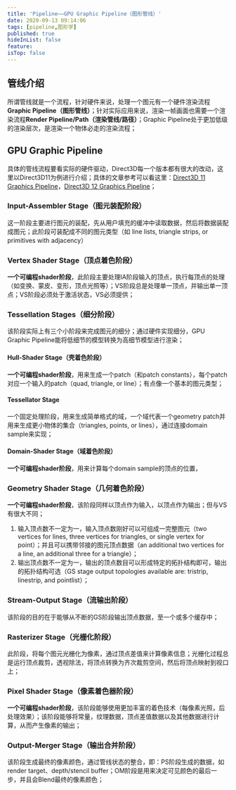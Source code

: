 ```yaml
---
title: 'Pipeline——GPU Graphic Pipeline（图形管线）'
date: 2020-09-13 09:14:06
tags: [pipeline,图形学]
published: true
hideInList: false
feature: 
isTop: false
---
```

## 管线介绍

所谓管线就是一个流程，针对硬件来说，处理一个图元有一个硬件渲染流程**Graphic Pipeline（图形管线）**；针对实际应用来说，渲染一帧画面也需要一个渲染流程**Render Pipeline/Path（渲染管线/路径）**；Graphic Pipeline处于更加低级的渲染层次，是渲染一个物体必走的渲染流程；
<!--more-->

## GPU Graphic Pipeline

具体的管线流程要看实际的硬件驱动，Direct3D每一个版本都有很大的改动，这里以Direct3D11为例进行介绍；具体的文章参考可以看这里：[Direct3D 11 Graphics Pipeline](https://docs.microsoft.com/en-us/windows/win32/direct3d11/overviews-direct3d-11-graphics-pipeline)，[Direct3D 12 Graphics Pipeline](https://docs.microsoft.com/en-us/windows/win32/direct3d12/pipelines-and-shaders-with-directx-12)；

### Input-Assembler Stage（图元装配阶段）

这一阶段主要进行图元的装配，先从用户填充的缓冲中读取数据，然后将数据装配成图元；此阶段可装配成不同的图元类型（如 line lists, triangle strips, or primitives with adjacency）

### Vertex Shader Stage（顶点着色阶段）

**一个可编程shader阶段**，此阶段主要处理IA阶段输入的顶点，执行每顶点的处理（如变换、蒙皮、变形，顶点光照等）；VS阶段总是处理单一顶点，并输出单一顶点；VS阶段必须处于激活状态，VS必须提供；

### Tessellation Stages（细分阶段）

该阶段实际上有三个小阶段来完成图元的细分；通过硬件实现细分，GPU Graphic Pipeline能将低细节的模型转换为高细节模型进行渲染；
#### Hull-Shader Stage（壳着色阶段）

**一个可编程shader阶段**，用来生成一个patch（和patch constants），每个patch对应一个输入的patch（quad, triangle, or line）；有点像一个基本的图元类型；

#### Tessellator Stage 

一个固定处理阶段，用来生成简单格式的域，一个域代表一个geometry patch并用来生成更小物体的集合（triangles, points, or lines），通过连接domain sample来实现；

#### Domain-Shader Stage（域着色阶段）

**一个可编程shader阶段**，用来计算每个domain sample的顶点的位置，

### Geometry Shader Stage（几何着色阶段）

**一个可编程shader阶段**，该阶段同样以顶点作为输入，以顶点作为输出；但与VS有很大不同；
1. 输入顶点数不一定为一，输入顶点数刚好可以可组成一完整图元（two vertices for lines, three vertices for triangles, or single vertex for point）；并且可以携带邻接的图元顶点数据（an additional two vertices for a line, an additional three for a triangle）；
2. 输出顶点数不一定为一，输出的顶点数目可以形成特定的拓扑结构即可，输出的拓扑结构可选（GS stage output topologies available are: tristrip, linestrip, and pointlist）；

### Stream-Output Stage（流输出阶段）

该阶段的目的在于能够从不断的GS阶段输出顶点数据，至一个或多个缓存中；

### Rasterizer Stage（光栅化阶段）

此阶段，将每个图元光栅化为像素，通过顶点差值来计算像素信息；光栅化过程总是运行顶点裁剪，透视除法，将顶点转换为齐次裁剪空间，然后将顶点映射到视口上；

### Pixel Shader Stage（像素着色器阶段）

**一个可编程shader阶段**，该阶段能够使用更加丰富的着色技术（每像素光照，后处理效果）；该阶段能够将常量，纹理数据，顶点差值数据以及其他数据进行计算，从而产生像素的输出；

### Output-Merger Stage（输出合并阶段）

该阶段生成最终的像素颜色，通过管线状态的整合，即：PS阶段生成的数据，如render target、depth/stencil buffer；OM阶段是用来决定可见颜色的最后一步，并且会Blend最终的像素颜色；